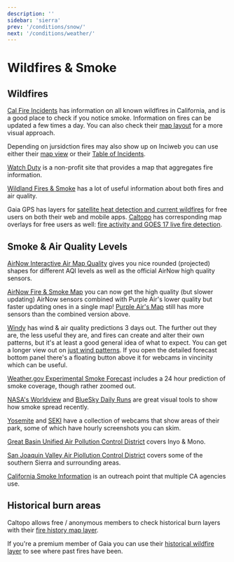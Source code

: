```yaml
---
description: ''
sidebar: 'sierra'
prev: '/conditions/snow/'
next: '/conditions/weather/'
---
```


# Wildfires & Smoke

## Wildfires

[Cal Fire Incidents](https://www.fire.ca.gov/incidents/) has information on all known wildfires in California, and is a good place to check if you notice smoke. Information on fires can be updated a few times a day. You can also check their [map layout](https://www.fire.ca.gov/imapdata/index.html) for a more visual approach.

Depending on jursidction fires may also show up on Inciweb you can use either their [map view](https://inciweb.nwcg.gov/) or their [Table of Incidents](https://inciweb.nwcg.gov/accessible-view/).

[Watch Duty](https://app.watchduty.org) is a non-profit site that provides a map that aggregates fire information.

[Wildland Fires & Smoke](https://wildlandfiresmoke.net/) has a lot of useful information about both fires and air quality.

Gaia GPS has layers for [satellite heat detection and current wildfires](https://blog.gaiagps.com/find-and-avoid-wildfires-with-new-heat-detection-layer/) for free users on both their web and mobile apps. [Caltopo](https://caltopo.com) has corresponding map overlays for free users as well: [fire activity and GOES 17 live fire detection](https://caltopo.com/map.html#ll=37.63354,-119.23153&z=11&b=mbt&o=mbt%2Cr&n=1,0.21&a=modis_vp%2Cgoesfire).

## Smoke & Air Quality Levels

[AirNow Interactive Air Map Quality](https://gispub.epa.gov/airnow/?showgreencontours=false&xmin=-13621001.76694406&xmax=-12851128.018055802&ymin=4111418.553497082&ymax=4766331.01184444&monitors=ozonepm) gives you nice rounded (projected) shapes for different AQI levels as well as the official AirNow high quality sensors.

[AirNow Fire & Smoke Map](https://fire.airnow.gov/?lat=37.661622799999996&lng=-119.8005027&zoom=10#) you can now get the high quality (but slower updating) AirNow sensors combined with Purple Air's lower quality but faster updating ones in a single map! [Purple Air's Map](https://www.purpleair.com/map?opt=1/mAQI/a10/cC0#8.02/37.519/-118.825) still has more sensors than the combined version above.

[Windy](https://www.windy.com/-PM2-5-pm2p5?cams,pm2p5,37.810,-119.221,8) has wind & air quality predictions 3 days out. The further out they are, the less useful they are, and fires can create and alter their own patterns, but it's at least a good general idea of what to expect. You can get a longer view out on [just wind patterns](https://www.windy.com/?37.571,-118.714,9). If you open the detailed forecast bottom panel there's a floating button above it for webcams in vincinity which can be useful.

[Weather.gov Experimental Smoke Forecast](https://www.weather.gov/mtr/ExperimentalSmokeForecast) includes a 24 hour prediction of smoke coverage, though rather zoomed out.

[NASA's Worldview](https://worldview.earthdata.nasa.gov/?v=-122.31118585489266,33.45679500585166,-115.98306085489266,39.60619096789932&l=Reference_Labels,Reference_Features(hidden),Coastlines,MODIS_Aqua_CorrectedReflectance_TrueColor(hidden),MODIS_Terra_CorrectedReflectance_TrueColor&lg=false&t=2015-08-24-T00%3A00%3A00Z) and [BlueSky Daily Runs](https://tools.airfire.org/websky/v2/run/standard/DRI4km-CMAQ/2020082100/#viewer) are great visual tools to show how smoke spread recently.

[Yosemite](https://www.nps.gov/yose/learn/photosmultimedia/webcams.htm) and [SEKI](https://www.nps.gov/seki/learn/photosmultimedia/webcams.htm) have a collection of webcams that show areas of their park, some of which have hourly screenshots you can skim.

[Great Basin Unified Air Pollution Control District](https://www.gbuapcd.org/) covers Inyo & Mono.

[San Joaquin Valley Air Piollution Control District](https://www.valleyair.org/Home.htm) covers some of the southern Sierra and surrounding areas.

[California Smoke Information](http://californiasmokeinfo.blogspot.com/) is an outreach point that multiple CA agencies use.

## Historical burn areas

Caltopo allows free / anonymous members to check historical burn layers with their [fire history map layer](https://caltopo.com/map.html#ll=37.52906,-119.04819&z=11&b=mbt&o=mbt%2Cr&n=1,0.21&a=fire).

If you're a premium member of Gaia you can use their [historical wildfire layer](https://blog.gaiagps.com/view-areas-affected-us-wildfire-gaia-gps-image-httpsgaiagps-quip-com-blobbyxaaanbuhc-9cifqlxchgppfzpymhdwq/) to see where past fires have been.